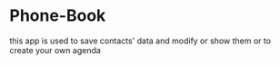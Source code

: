 # Phone-Book
this app is used to save contacts' data and modify or show them or to create your own agenda
